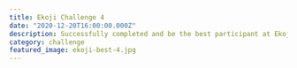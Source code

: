 ```yaml
---
title: Ekoji Challenge 4
date: "2020-12-20T16:00:00.000Z"
description: Successfully completed and be the best participant at Ekoji Challenge 4
category: challenge
featured_image: ekoji-best-4.jpg
---
```

